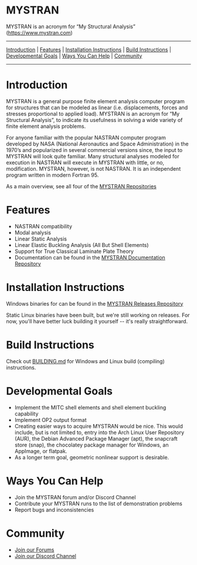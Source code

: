 MYSTRAN
=======

MYSTRAN is an acronym for “My Structural Analysis” (https://www.mystran.com)


---

[Introduction](#Introduction) |
[Features](#Features) |
[Installation Instructions](#Installation-Instructions) |
[Build Instructions](#Build-Instructions) |
[Developmental Goals](#Developmental-Goals) |
[Ways You Can Help](#ways-you-can-help) |
[Community](#community)

---


# Introduction

MYSTRAN is a general purpose finite element analysis computer program for
structures that can be modeled as linear (i.e. displacements, forces and
stresses proportional to applied load). MYSTRAN is an acronym for
“My Structural Analysis”, to indicate its usefulness in solving a wide variety
of finite element analysis problems.

For anyone familiar with the popular NASTRAN computer program developed by NASA
(National Aeronautics and Space Administration) in the 1970’s and popularized
in several commercial versions since, the input to MYSTRAN will look quite
familiar. Many structural analyses modeled for execution in NASTRAN will
execute in MYSTRAN with little, or no, modification. MYSTRAN, however, is not
NASTRAN. It is an independent program written in modern Fortran 95.

As a main overview, see all four of the [MYSTRAN Repositories](https://github.com/MYSTRANsolver)

# Features

- NASTRAN compatibility
- Modal analysis
- Linear Static Analysis
- Linear Elastic Buckling Analysis (All But Shell Elements)
- Support for True Classical Laminate Plate Theory
- Documentation can be found in the 
[MYSTRAN Documentation Repository](https://github.com/MYSTRANsolver/MYSTRAN_Documentation)

# Installation Instructions

Windows binaries for can be found in the 
[MYSTRAN Releases Repository](https://github.com/MYSTRANsolver/MYSTRAN_Releases)

Static Linux binaries have been built, but we're still working on releases.
For now, you'll have better luck building it yourself -- it's really
straightforward.

# Build Instructions

Check out [BUILDING.md](BUILDING.md) for Windows and Linux build (compiling)
instructions.

# Developmental Goals

- Implement the MITC shell elements and shell element buckling capability
- Implement OP2 output format
- Creating easier ways to acquire MYSTRAN would be nice. This would include, but
  is not limited to, entry into the Arch Linux User Repository (AUR), the
  Debian Advanced Package Manager (apt), the snapcraft store (snap), the
  chocolatey package manager for Windows, an AppImage, or flatpak.
- As a longer term goal, geometric nonlinear support is desirable.

# Ways You Can Help

- Join the MYSTRAN forum and/or Discord Channel
- Contribute your MYSTRAN runs to the list of demonstration problems
- Report bugs and inconsistencies

# Community

- [Join our Forums](https://mystran.com/forums)
- [Join our Discord Channel](https://discord.gg/BAdT6rJyFF)
